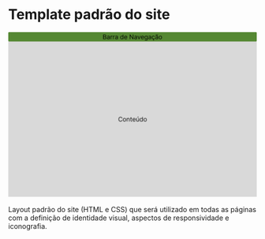 # Template padrão do site

![Imagem de template padrão do site](assets/06%20-%20Template%20Padr%C3%A3o%20do%20Site/Template%20com%20barra%20de%20navega%C3%A7%C3%A3o.svg)

Layout padrão do site (HTML e CSS) que será utilizado em todas as páginas com a definição de identidade visual, aspectos de responsividade e iconografia.